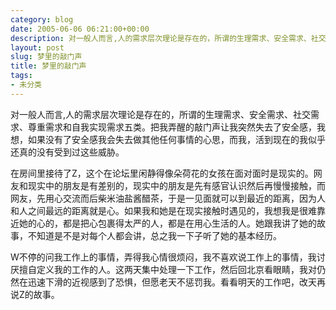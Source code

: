 ```yaml
---
category: blog
date: 2005-06-06 06:21:00+00:00
description: 对一般人而言,人的需求层次理论是存在的，所谓的生理需求、安全需求、社交需求、尊重
layout: post
slug: 梦里的敲门声
title: 梦里的敲门声
tags:
- 未分类
---
```


对一般人而言,人的需求层次理论是存在的，所谓的生理需求、安全需求、社交需求、尊重需求和自我实现需求五类。把我弄醒的敲门声让我突然失去了安全感，我想，如果没有了安全感我会失去做其他任何事情的心思，而我，活到现在的我似乎还真的没有受到过这些威胁。  
  
在房间里接待了Z，这个在论坛里闲静得像朵荷花的女孩在面对面时是现实的。网友和现实中的朋友是有差别的，现实中的朋友是先有感官认识然后再慢慢接触，而网友，先用心交流而后柴米油盐酱醋茶，于是一见面就可以到最近的距离，因为人和人之间最远的距离就是心。如果我和她是在现实接触时遇见的，我想我是很难靠近她的心的，都是把心包裹得太严的人，都是在用心生活的人。她跟我讲了她的故事，不知道是不是对每个人都会讲，总之我一下子听了她的基本经历。  
  
W不停的问我工作上的事情，弄得我心情很烦闷，我不喜欢说工作上的事情，我讨厌擅自定义我的工作的人。这两天集中处理一下工作，然后回北京看眼睛，我对仍然在迅速下滑的近视感到了恐惧，但愿老天不惩罚我。看看明天的工作吧，改天再说Z的故事。  

